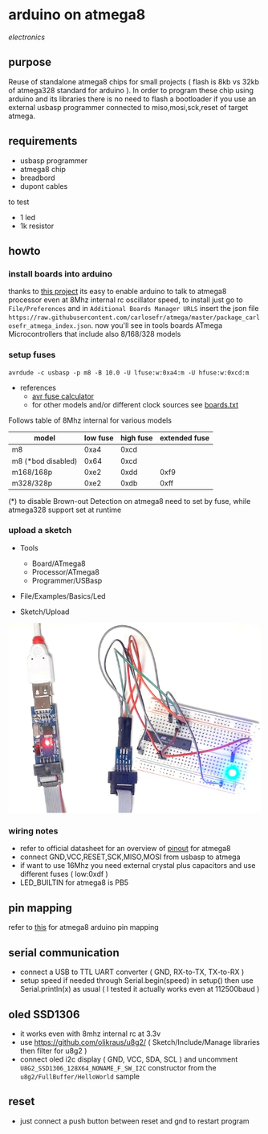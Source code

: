 # arduino on atmega8

*electronics*

## purpose

Reuse of standalone atmega8 chips for small projects ( flash is 8kb vs 32kb of atmega328 standard for arduino ).
In order to program these chip using arduino and its libraries there is no need to flash a bootloader if you use an external usbasp programmer connected to miso,mosi,sck,reset of target atmega.

## requirements

- usbasp programmer
- atmega8 chip
- breadbord
- dupont cables

to test
- 1 led
- 1k resistor

## howto

### install boards into arduino

thanks to [this project](https://github.com/carlosefr/atmega) its easy to enable arduino to talk to atmega8 processor even at 8Mhz internal rc oscillator speed, to install just go to `File/Preferences` and in `Additional Boards Manager URLS` insert the json file `https://raw.githubusercontent.com/carlosefr/atmega/master/package_carlosefr_atmega_index.json`.
now you'll see in tools boards ATmega Microcontrollers that include also 8/168/328 models

### setup fuses

```
avrdude -c usbasp -p m8 -B 10.0 -U lfuse:w:0xa4:m -U hfuse:w:0xcd:m
```

- references
  - [avr fuse calculator](http://eleccelerator.com/fusecalc/fusecalc.php?chip=atmega8&LOW=A4&HIGH=CD)
  - for other models and/or different clock sources see [boards.txt](https://github.com/carlosefr/atmega/blob/master/avr/boards.txt)
  
Follows table of 8Mhz internal for various models

| **model** | **low fuse** | **high fuse** | **extended fuse** |
|---|---|---|---|
| m8 | 0xa4 | 0xcd | |
| m8 (*bod disabled) | 0x64 | 0xcd | |
| m168/168p | 0xe2 | 0xdd | 0xf9 |
| m328/328p | 0xe2 | 0xdb | 0xff |

(*) to disable Brown-out Detection on atmega8 need to set by fuse, while atmega328 support set at runtime

### upload a sketch

- Tools
  - Board/ATmega8
  - Processor/ATmega8
  - Programmer/USBasp

- File/Examples/Basics/Led
- Sketch/Upload

![img](/_files/atmega8-arduino-bootloaded.jpg)

### wiring notes

- refer to official datasheet for an overview of [pinout](http://ww1.microchip.com/downloads/en/DeviceDoc/Atmel-2486-8-bit-AVR-microcontroller-ATmega8_L_summary.pdf) for atmega8
- connect GND,VCC,RESET,SCK,MISO,MOSI from usbasp to atmega
- if want to use 16Mhz you need external crystal plus capacitors and use different fuses ( low:0xdf )
- LED_BUILTIN for atmega8 is PB5

## pin mapping

refer to [this](https://www.arduino.cc/en/Hacking/PinMapping) for atmega8 arduino pin mapping

## serial communication

- connect a USB to TTL UART converter ( GND, RX-to-TX, TX-to-RX )
- setup speed if needed through Serial.begin(speed) in setup() then use Serial.println(x) as usual ( I tested it actually works even at 112500baud )

## oled SSD1306

- it works even with 8mhz internal rc at 3.3v
- use https://github.com/olikraus/u8g2/ ( Sketch/Include/Manage libraries then filter for u8g2 )
- connect oled i2c display ( GND, VCC, SDA, SCL ) and uncomment `U8G2_SSD1306_128X64_NONAME_F_SW_I2C` constructor from the `u8g2/FullBuffer/HelloWorld` sample

## reset

- just connect a push button between reset and gnd to restart program
